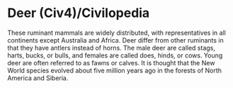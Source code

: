 # Deer (Civ4)/Civilopedia

These ruminant mammals are widely distributed, with representatives in all continents except Australia and Africa. Deer differ from other ruminants in that they have antlers instead of horns. The male deer are called stags, harts, bucks, or bulls, and females are called does, hinds, or cows. Young deer are often referred to as fawns or calves.
It is thought that the New World species evolved about five million years ago in the forests of North America and Siberia.